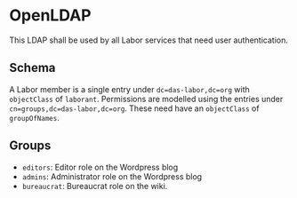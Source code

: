 OpenLDAP
========

This LDAP shall be used by all Labor services that need user authentication.

Schema
------

A Labor member is a single entry under `dc=das-labor,dc=org` with
`objectClass` of `laborant`.
Permissions are modelled using the entries under `cn=groups,dc=das-labor,dc=org`.
These need have an `objectClass` of `groupOfNames`.

Groups
------

* `editors`: Editor role on the Wordpress blog
* `admins`: Administrator role on the Wordpress blog
* `bureaucrat`: Bureaucrat role on the wiki.
